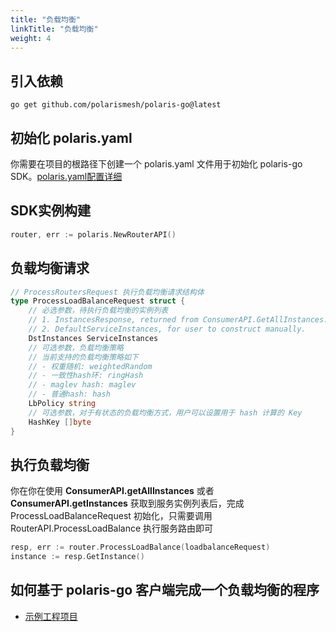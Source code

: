 ```yaml
---
title: "负载均衡"
linkTitle: "负载均衡"
weight: 4
---
```



## 引入依赖

```
go get github.com/polarismesh/polaris-go@latest
```

## 初始化 polaris.yaml

你需要在项目的根路径下创建一个 polaris.yaml 文件用于初始化 polaris-go SDK。[polaris.yaml配置详细](https://github.com/polarismesh/polaris-go/blob/main/polaris.yaml)


## SDK实例构建

```go
router, err := polaris.NewRouterAPI()
```

## 负载均衡请求

```go
// ProcessRoutersRequest 执行负载均衡请求结构体
type ProcessLoadBalanceRequest struct {
	// 必选参数，待执行负载均衡的实例列表
	// 1. InstancesResponse, returned from ConsumerAPI.GetAllInstances.
	// 2. DefaultServiceInstances, for user to construct manually.
	DstInstances ServiceInstances
	// 可选参数，负载均衡策略
    // 当前支持的负载均衡策略如下
    // - 权重随机: weightedRandom
    // - 一致性hash环: ringHash
    // - maglev hash: maglev
    // - 普通hash: hash
	LbPolicy string
	// 可选参数，对于有状态的负载均衡方式，用户可以设置用于 hash 计算的 Key
	HashKey []byte
}
```

## 执行负载均衡

你在你在使用 **ConsumerAPI.getAllInstances** 或者 **ConsumerAPI.getInstances** 获取到服务实例列表后，完成 ProcessLoadBalanceRequest 初始化，只需要调用 RouterAPI.ProcessLoadBalance 执行服务路由即可

```go
resp, err := router.ProcessLoadBalance(loadbalanceRequest)
instance := resp.GetInstance()
```

## 如何基于 polaris-go 客户端完成一个负载均衡的程序

- [示例工程项目](https://github.com/polarismesh/polaris-go/tree/main/examples/route/dynamic)




